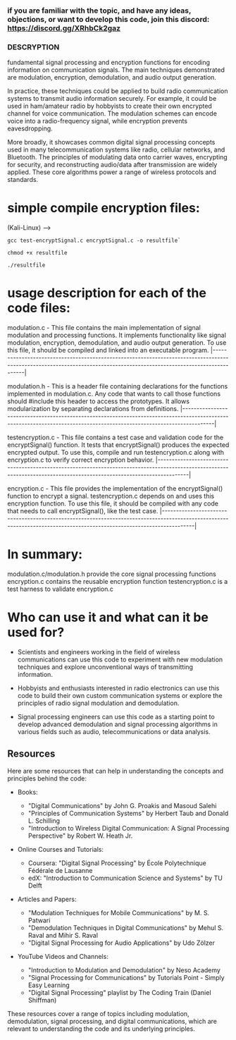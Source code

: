 ### if you are familiar with the topic, and have any ideas, objections, or want to develop this code, join this discord: https://discord.gg/XRhbCk2gaz


### DESCRYPTION ###
fundamental signal processing and encryption functions for encoding information on communication signals. The main techniques demonstrated are modulation, encryption, demodulation, and audio output generation.

In practice, these techniques could be applied to build radio communication systems to transmit audio information securely. For example, it could be used in ham/amateur radio by hobbyists to create their own encrypted channel for voice communication. The modulation schemes can encode voice into a radio-frequency signal, while encryption prevents eavesdropping.

More broadly, it showcases common digital signal processing concepts used in many telecommunication systems like radio, cellular networks, and Bluetooth. The principles of modulating data onto carrier waves, encrypting for security, and reconstructing audio/data after transmission are widely applied. These core algorithms power a range of wireless protocols and standards.


# simple compile encryption files:
(Kali-Linux) -->
```
gcc test-encryptSignal.c encryptSignal.c -o resultfile`

chmod +x resultfile

./resultfile
```


# usage description for each of the code files:

modulation.c - This file contains the main implementation of signal modulation and processing functions. It implements functionality like signal modulation, encryption, demodulation, and audio output generation. To use this file, it should be compiled and linked into an executable program.
|-----------------------------------------------------------------------------------------------------------------------------------------------------------------------|

modulation.h - This is a header file containing declarations for the functions implemented in modulation.c. Any code that wants to call those functions should #include this header to access the prototypes. It allows modularization by separating declarations from definitions.
|-----------------------------------------------------------------------------------------------------------------------------------------------------------------------|

testencryption.c - This file contains a test case and validation code for the encryptSignal() function. It tests that encryptSignal() produces the expected encrypted output. To use this, compile and run testencryption.c along with encryption.c to verify correct encryption behavior.
|-----------------------------------------------------------------------------------------------------------------------------------------------------------------------|

encryption.c - This file provides the implementation of the encryptSignal() function to encrypt a signal. testencryption.c depends on and uses this encryption function. To use this file, it should be compiled with any code that needs to call encryptSignal(), like the test case.
|-----------------------------------------------------------------------------------------------------------------------------------------------------------------------|

# In summary:

modulation.c/modulation.h provide the core signal processing functions
encryption.c contains the reusable encryption function
testencryption.c is a test harness to validate encryption.c


# Who can use it and what can it be used for?

- Scientists and engineers working in the field of wireless communications can use this code to experiment with new modulation techniques and explore unconventional ways of transmitting information.

- Hobbyists and enthusiasts interested in radio electronics can use this code to build their own custom communication systems or explore the principles of radio signal modulation and demodulation.

- Signal processing engineers can use this code as a starting point to develop advanced demodulation and signal processing algorithms in various fields such as audio, telecommunications or data analysis.

## Resources

Here are some resources that can help in understanding the concepts and principles behind the code:

- Books:
  - "Digital Communications" by John G. Proakis and Masoud Salehi
  - "Principles of Communication Systems" by Herbert Taub and Donald L. Schilling
  - "Introduction to Wireless Digital Communication: A Signal Processing Perspective" by Robert W. Heath Jr.

- Online Courses and Tutorials:
  - Coursera: "Digital Signal Processing" by École Polytechnique Fédérale de Lausanne
  - edX: "Introduction to Communication Science and Systems" by TU Delft

- Articles and Papers:
  - "Modulation Techniques for Mobile Communications" by M. S. Patwari
  - "Demodulation Techniques in Digital Communications" by Mehul S. Raval and Mihir S. Raval
  - "Digital Signal Processing for Audio Applications" by Udo Zölzer

- YouTube Videos and Channels:
  - "Introduction to Modulation and Demodulation" by Neso Academy
  - "Signal Processing for Communications" by Tutorials Point - Simply Easy Learning
  - "Digital Signal Processing" playlist by The Coding Train (Daniel Shiffman)

These resources cover a range of topics including modulation, demodulation, signal processing, and digital communications, which are relevant to understanding the code and its underlying principles.


